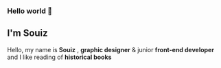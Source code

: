 ### Hello world 👋

## I'm Souiz
 
Hello, my name is **Souiz** , 
**graphic designer** & junior **front-end developer** and I like reading of **historical books**
